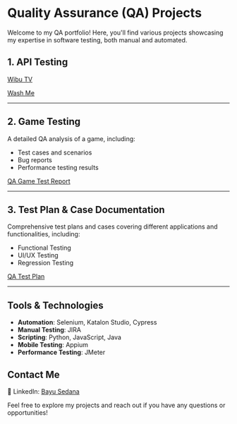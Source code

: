 # Quality Assurance (QA) Projects

Welcome to my QA portfolio! Here, you'll find various projects showcasing my expertise in software testing, both manual and automated.

## 1. API Testing

[Wibu TV](https://documenter.getpostman.com/view/15027153/TzJuBJ63)

[Wash Me](https://documenter.getpostman.com/view/15027153/TzRSgTCb)

---

## 2. Game Testing
A detailed QA analysis of a game, including:
- Test cases and scenarios
- Bug reports
- Performance testing results

[QA Game Test Report](https://drive.google.com/drive/folders/1I6TK8Zzp6675-fLmT04rj1hLsqqZh1VR?usp=sharing)

---

## 3. Test Plan & Case Documentation
Comprehensive test plans and cases covering different applications and functionalities, including:
- Functional Testing
- UI/UX Testing
- Regression Testing

[QA Test Plan](https://drive.google.com/drive/folders/11lnS_O8YrXA3Ofe4l1Q9_nPJpVZSS1F2?usp=sharing)

---

## Tools & Technologies
- **Automation**: Selenium, Katalon Studio, Cypress
- **Manual Testing**: JIRA
- **Scripting**: Python, JavaScript, Java
- **Mobile Testing**: Appium
- **Performance Testing**: JMeter

## Contact Me
🔗 LinkedIn: [Bayu Sedana](https://linkedin.com/in/bayusedana)  

Feel free to explore my projects and reach out if you have any questions or opportunities!
